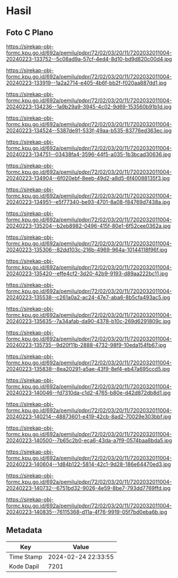 # Hasil

## Foto C Plano

https://sirekap-obj-formc.kpu.go.id/692a/pemilu/pdpr/72/02/03/20/11/7202032011004-20240223-133752--5c08ad9a-57cf-4ed4-8d10-bd9d820c00d4.jpg

https://sirekap-obj-formc.kpu.go.id/692a/pemilu/pdpr/72/02/03/20/11/7202032011004-20240223-133919--1a2a2714-e405-4b6f-bb2f-f020aa887dd1.jpg

https://sirekap-obj-formc.kpu.go.id/692a/pemilu/pdpr/72/02/03/20/11/7202032011004-20240223-134236--1a9b29a9-3945-4c02-9d69-153560b91b1d.jpg

https://sirekap-obj-formc.kpu.go.id/692a/pemilu/pdpr/72/02/03/20/11/7202032011004-20240223-134524--5387de91-533f-49aa-b535-83776ed363ec.jpg

https://sirekap-obj-formc.kpu.go.id/692a/pemilu/pdpr/72/02/03/20/11/7202032011004-20240223-134751--03438fa4-3596-44f5-a035-1b3bcad30636.jpg

https://sirekap-obj-formc.kpu.go.id/692a/pemilu/pdpr/72/02/03/20/11/7202032011004-20240223-134904--6f020ebf-8eeb-49d2-a8d5-6f40088135f3.jpg

https://sirekap-obj-formc.kpu.go.id/692a/pemilu/pdpr/72/02/03/20/11/7202032011004-20240223-134951--e5f77340-be93-4701-8a08-f84769d7438a.jpg

https://sirekap-obj-formc.kpu.go.id/692a/pemilu/pdpr/72/02/03/20/11/7202032011004-20240223-135204--b2eb8982-0496-415f-80e1-6f52cee0362a.jpg

https://sirekap-obj-formc.kpu.go.id/692a/pemilu/pdpr/72/02/03/20/11/7202032011004-20240223-135306--82dd103c-216b-4969-964a-10144118f96f.jpg

https://sirekap-obj-formc.kpu.go.id/692a/pemilu/pdpr/72/02/03/20/11/7202032011004-20240223-135420--effe4cf2-3d20-42b9-9193-d89aa222bc11.jpg

https://sirekap-obj-formc.kpu.go.id/692a/pemilu/pdpr/72/02/03/20/11/7202032011004-20240223-135538--c261a0a2-ac24-47e7-aba6-8b5cfa493ac5.jpg

https://sirekap-obj-formc.kpu.go.id/692a/pemilu/pdpr/72/02/03/20/11/7202032011004-20240223-135635--7a34afab-da90-4378-b10c-269d6291809c.jpg

https://sirekap-obj-formc.kpu.go.id/692a/pemilu/pdpr/72/02/03/20/11/7202032011004-20240223-135735--9d20f11b-2888-4732-98f9-10eda154fb67.jpg

https://sirekap-obj-formc.kpu.go.id/692a/pemilu/pdpr/72/02/03/20/11/7202032011004-20240223-135838--8ea20291-a5ae-43f9-8ef4-eb47a695ccd5.jpg

https://sirekap-obj-formc.kpu.go.id/692a/pemilu/pdpr/72/02/03/20/11/7202032011004-20240223-140046--fd7310da-c1d2-4765-b80e-d42d872db8d1.jpg

https://sirekap-obj-formc.kpu.go.id/692a/pemilu/pdpr/72/02/03/20/11/7202032011004-20240223-140214--48873601-e419-42cb-8ad2-70029e303bbf.jpg

https://sirekap-obj-formc.kpu.go.id/692a/pemilu/pdpr/72/02/03/20/11/7202032011004-20240223-140500--7b65c2b0-eca6-43da-a7f9-0574baa8bda5.jpg

https://sirekap-obj-formc.kpu.go.id/692a/pemilu/pdpr/72/02/03/20/11/7202032011004-20240223-140604--1d84b122-5814-42c1-9d28-186e64470ed3.jpg

https://sirekap-obj-formc.kpu.go.id/692a/pemilu/pdpr/72/02/03/20/11/7202032011004-20240223-140732--6751bd32-9026-4e59-8be7-793dd7769ffd.jpg

https://sirekap-obj-formc.kpu.go.id/692a/pemilu/pdpr/72/02/03/20/11/7202032011004-20240223-140835--76115368-d11a-4f76-9919-05f7bd0eba6b.jpg


## Metadata

| Key        | Value               |
| ---------- | ------------------- |
| Time Stamp | 2024-02-24 22:33:55 |
| Kode Dapil | 7201                |




